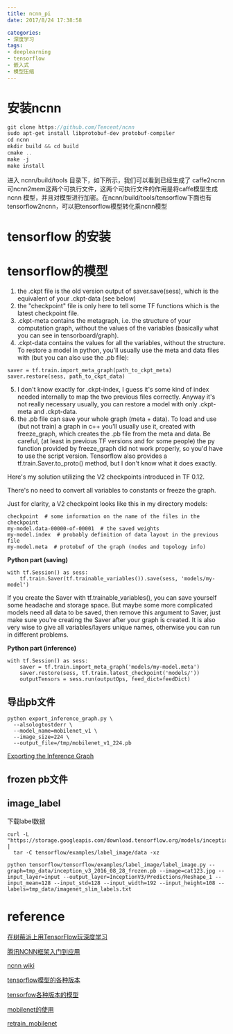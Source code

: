 ```yaml
---
title: ncnn_pi
date: 2017/8/24 17:38:58

categories:
- 深度学习
tags:
- deeplearning
- tensorflow
- 嵌入式
- 模型压缩
---
```







<!--more-->


# 安装ncnn

```cpp
git clone https://github.com/Tencent/ncnn
sudo apt-get install libprotobuf-dev protobuf-compiler
cd ncnn
mkdir build && cd build
cmake ..
make -j
make install
```
进入 ncnn/build/tools 目录下，如下所示，我们可以看到已经生成了 caffe2ncnn 可ncnn2mem这两个可执行文件，这两个可执行文件的作用是将caffe模型生成ncnn 模型，并且对模型进行加密。在ncnn/build/tools/tensorflow下面也有tensorflow2ncnn，可以把tensorflow模型转化乘ncnn模型


# tensorflow 的安装



# tensorflow的模型

1. the .ckpt file is the old version output of saver.save(sess), which is the equivalent of your .ckpt-data (see below)
2. the "checkpoint" file is only here to tell some TF functions which is the latest checkpoint file.
3. .ckpt-meta contains the metagraph, i.e. the structure of your computation graph, without the values of the variables (basically what you can see in tensorboard/graph).
4. .ckpt-data contains the values for all the variables, without the structure. To restore a model in python, you'll usually use the meta and data files with (but you can also use the .pb file):
```
saver = tf.train.import_meta_graph(path_to_ckpt_meta)
saver.restore(sess, path_to_ckpt_data)
```
5. I don't know exactly for .ckpt-index, I guess it's some kind of index needed internally to map the two previous files correctly. Anyway it's not really necessary usually, you can restore a model with only .ckpt-meta and .ckpt-data.
6. the .pb file can save your whole graph (meta + data). To load and use (but not train) a graph in c++ you'll usually use it, created with freeze_graph, which creates the .pb file from the meta and data. Be careful, (at least in previous TF versions and for some people) the py function provided by freeze_graph did not work properly, so you'd have to use the script version. Tensorflow also provides a tf.train.Saver.to_proto() method, but I don't know what it does exactly.

Here's my solution utilizing the V2 checkpoints introduced in TF 0.12.

There's no need to convert all variables to constants or freeze the graph.

Just for clarity, a V2 checkpoint looks like this in my directory models:
```
checkpoint  # some information on the name of the files in the checkpoint
my-model.data-00000-of-00001  # the saved weights
my-model.index  # probably definition of data layout in the previous file
my-model.meta  # protobuf of the graph (nodes and topology info)
```
**Python part (saving)**
```
with tf.Session() as sess:
    tf.train.Saver(tf.trainable_variables()).save(sess, 'models/my-model')
```
If you create the Saver with tf.trainable_variables(), you can save yourself some headache and storage space. But maybe some more complicated models need all data to be saved, then remove this argument to Saver, just make sure you're creating the Saver after your graph is created. It is also very wise to give all variables/layers unique names, otherwise you can run in different problems.

**Python part (inference)**
```
with tf.Session() as sess:
    saver = tf.train.import_meta_graph('models/my-model.meta')
    saver.restore(sess, tf.train.latest_checkpoint('models/'))
    outputTensors = sess.run(outputOps, feed_dict=feedDict)
```
## 导出pb文件 

```
python export_inference_graph.py \
  --alsologtostderr \
  --model_name=mobilenet_v1 \
  --image_size=224 \
  --output_file=/tmp/mobilenet_v1_224.pb
```

[Exporting the Inference Graph](https://github.com/tensorflow/models/tree/master/slim#fine-tuning-a-model-from-an-existing-checkpoint)

## frozen pb文件




## image_label




下载label数据 

```
curl -L "https://storage.googleapis.com/download.tensorflow.org/models/inception_v3_2016_08_28_frozen.pb.tar.gz" |
  tar -C tensorflow/examples/label_image/data -xz
```

```
python tensorflow/tensorflow/examples/label_image/label_image.py --graph=tmp_data/inception_v3_2016_08_28_frozen.pb --image=cat123.jpg --input_layer=input --output_layer=InceptionV3/Predictions/Reshape_1 --input_mean=128 --input_std=128 --input_width=192 --input_height=108 --labels=tmp_data/imagenet_slim_labels.txt
```


# reference

[在树莓派上用TensorFlow玩深度学习](https://www.codelast.com/%E5%8E%9F%E5%88%9B-%E5%9C%A8%E6%A0%91%E8%8E%93%E6%B4%BE%E4%B8%8A%E7%94%A8tensorflow%E7%8E%A9%E6%B7%B1%E5%BA%A6%E5%AD%A6%E4%B9%A0deep-learning/)

[腾讯NCNN框架入门到应用](http://blog.csdn.net/best_coder/article/details/76201275)

[ncnn wiki](https://github.com/Tencent/ncnn/wiki)

[tensorflow模型的各种版本](https://stackoverflow.com/questions/44516609/tensorflow-what-is-the-relationship-between-ckpt-file-and-ckpt-meta-and-ckp)

[tensorfow各种版本的模型](https://stackoverflow.com/questions/35508866/tensorflow-different-ways-to-export-and-run-graph-in-c/43639305#43639305)


[mobilenet的使用](https://hackernoon.com/building-an-insanely-fast-image-classifier-on-android-with-mobilenets-in-tensorflow-dc3e0c4410d4)

[retrain_mobilenet](https://hackernoon.com/creating-insanely-fast-image-classifiers-with-mobilenet-in-tensorflow-f030ce0a2991)
